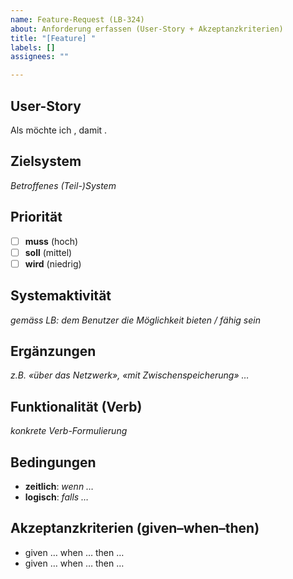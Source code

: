 ```yaml
---
name: Feature-Request (LB-324)
about: Anforderung erfassen (User-Story + Akzeptanzkriterien)
title: "[Feature] "
labels: []
assignees: ""

---
```


## User-Story
Als **<Rolle>** möchte ich **<Handlung>**, damit **<Nutzen>**.

## Zielsystem
_Betroffenes (Teil-)System_

## Priorität
- [ ] **muss** (hoch)
- [ ] **soll** (mittel)
- [ ] **wird** (niedrig)

## Systemaktivität
_gemäss LB: dem Benutzer die Möglichkeit bieten / fähig sein_

## Ergänzungen
_z.B. «über das Netzwerk», «mit Zwischenspeicherung» …_

## Funktionalität (Verb)
_konkrete Verb-Formulierung_

## Bedingungen
- **zeitlich**: _wenn …_
- **logisch**: _falls …_

## Akzeptanzkriterien (given–when–then)
- given … when … then …
- given … when … then …